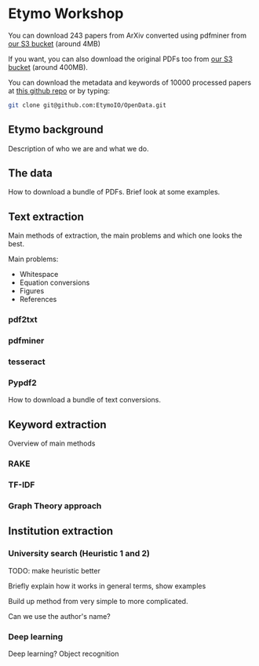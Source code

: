 # Etymo Workshop

You can download 243 papers from ArXiv converted
using pdfminer from 
[our S3 bucket](https://s3-eu-west-1.amazonaws.com/etymo-workshop/paper_texts.zip) (around 4MB)

If you want, you can also download the original PDFs too from 
[our S3 bucket](https://s3-eu-west-1.amazonaws.com/etymo-workshop/papers.zip) (around 400MB).

You can download the metadata and keywords of 10000 processed papers at
[this github repo](https://github.com/EtymoIO/OpenData) or by typing:
```sh
git clone git@github.com:EtymoIO/OpenData.git
```

## Etymo background

Description of who we are and what we do.

## The data

How to download a bundle of PDFs.
Brief look at some examples.

## Text extraction

Main methods of extraction, the main problems and which one looks the best.

Main problems:
- Whitespace
- Equation conversions
- Figures
- References

### pdf2txt

### pdfminer

### tesseract

### Pypdf2


How to download a bundle of text conversions.

## Keyword extraction

Overview of main methods

### RAKE

### TF-IDF

### Graph Theory approach



## Institution extraction

### University search (Heuristic 1 and 2)
TODO: make heuristic better

Briefly explain how it works in general terms, show examples

Build up method from very simple to more complicated.

Can we use the author's name?

### Deep learning

Deep learning? Object recognition
